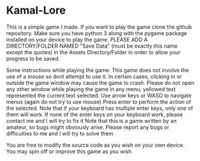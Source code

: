 # Kamal-Lore
This is a simple game I made. If you want to play the game clone the github repository. Make sure you have python 3 along with the pygame package installed on your device to play the game. PLEASE ADD A DIRECTORY/FOLDER NAMED "Save Data" (must be exactly this name except the quotes) in the Assets Directory/Folder in order to allow your progress to be saved.

Some instructions while playing the game:
This game does not involve the use of a mouse so dont attempt to use it. In certain cases, clicking in or outside the game window may cause the game to crash. Please do not open any other window while playing the game
In any menu, yellowed text represented the current text selected. Use arrow keys or WASD to navigate menus (again do not try to use mouse)
Press enter to perform the action of the selected. Note that if your keyboard has multiple enter keys, only one of them will work. If none of the enter keys on your keyboard work, please contact me and I will try to fix it
Note that this is a game written by an amateur, so bugs might obviously arise. Please report any bugs or difficulties to me and I will try to solve them

You are free to modify the source code as you wish on your own device. You may spin off or improve this game as you wish
